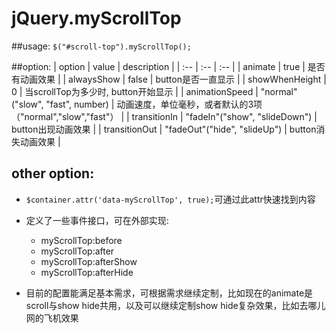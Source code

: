 # jQuery.myScrollTop

##usage:
`$("#scroll-top").myScrollTop();`

##option:
| option | value | description |
| :-- | :-- | :-- |
| animate | true | 是否有动画效果 |
| alwaysShow | false | button是否一直显示 |
| showWhenHeight | 0 | 当scrollTop为多少时, button开始显示 |
| animationSpeed | "normal"("slow", "fast", number) | 动画速度，单位毫秒，或者默认的3项（"normal","slow","fast"） |
| transitionIn | "fadeIn"("show", "slideDown") | button出现动画效果 |
| transitionOut | "fadeOut"("hide", "slideUp") | button消失动画效果 |


## other option:
- `$container.attr('data-myScrollTop', true);`可通过此attr快速找到内容
- 定义了一些事件接口，可在外部实现:
  - myScrollTop:before
  - myScrollTop:after
  - myScrollTop:afterShow
  - myScrollTop:afterHide
  
- 目前的配置能满足基本需求，可根据需求继续定制，比如现在的animate是scroll与show hide共用，以及可以继续定制show hide复杂效果，比如去哪儿网的飞机效果
